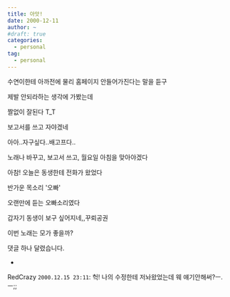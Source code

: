 ```yaml
---
title: 아앗!
date: 2000-12-11
author: ~
#draft: true
categories:
  - personal
tag:
  - personal
---
```




수연이한테 아까전에 물리 홈페이지 안들어가진다는 말을 듣구

제발 안되라하는 생각에 가봤는데

짤없이 잘된다 T_T

보고서를 쓰고 자야겠네

아아..자구싶다..배고프다..

노래나 바꾸고, 보고서 쓰고, 월요일 아침을 맞아야겠다

아참! 오늘은 동생한테 전화가 왔었다

반가운 목소리 '오빠'

오랜만에 듣는 오빠소리였다

갑자기 동생이 보구 싶어지네,,꾸뢰공권

이번 노래는 모가 좋을까?


 댓글 하나 달렸습니다.

- 
RedCrazy `2000.12.15 23:11`: 
헉! 나의 수정한테 저놔왔었는데 웨 얘기안해써?ㅡ.ㅡ;;





